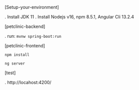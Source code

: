 [Setup-your-environment]

. Install JDK 11
. Install Nodejs v16, npm 8.5.1, Angular Cli 13.2.4

[petclinic-backend]

. run:
```mvnw spring-boot:run```

[petclinic-frontend]

```npm install```

```ng server```

[test]

. http://locahost:4200/


